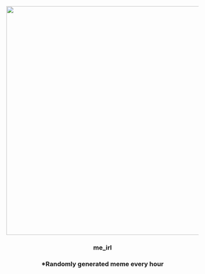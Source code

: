 <p align="center">
        <img src="https://i.redd.it/g4wsq5yjl4y91.png" width="600" height="600">
        </p>
        <h3 align="center">me_irl</h3>
        <h3 align="center">*Randomly generated meme every hour</h3>
    